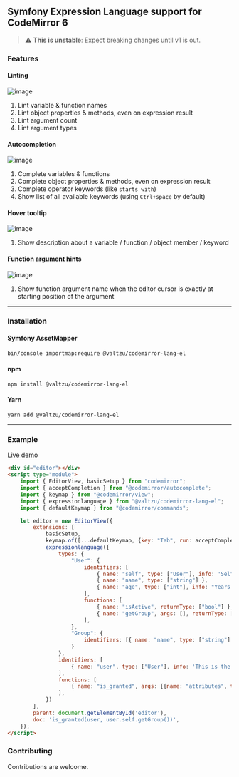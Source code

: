 ## Symfony Expression Language support for CodeMirror 6

> :warning: **This is unstable**: Expect breaking changes until v1 is out.

### Features

#### Linting

![image](https://github.com/user-attachments/assets/7f7dca5b-51fb-41d0-bfe2-d64a6ac6bf85)

1. Lint variable & function names
1. Lint object properties & methods, even on expression result
1. Lint argument count
1. Lint argument types

#### Autocompletion

![image](https://github.com/valtzu/codemirror-lang-el/assets/652734/a5a7bfdc-2869-4cbb-98f6-0abe361d55ba)

1. Complete variables & functions
1. Complete object properties & methods, even on expression result
1. Complete operator keywords (like `starts with`)
1. Show list of all available keywords (using `Ctrl+space` by default)

#### Hover tooltip

![image](https://github.com/valtzu/codemirror-lang-el/assets/652734/3cfd7a49-4503-491c-972d-26d209ea26f3)

1. Show description about a variable / function / object member / keyword

#### Function argument hints

![image](https://github.com/user-attachments/assets/571e056a-3947-4eda-b118-4f1850428fc4)

1. Show function argument name when the editor cursor is exactly at starting position of the argument

---

### Installation

#### Symfony AssetMapper

```
bin/console importmap:require @valtzu/codemirror-lang-el
```

#### npm

```
npm install @valtzu/codemirror-lang-el
```

#### Yarn

```
yarn add @valtzu/codemirror-lang-el
```

---

### Example

[Live demo](https://jsfiddle.net/turse2xq/)

```html
<div id="editor"></div>
<script type="module">
    import { EditorView, basicSetup } from "codemirror";
    import { acceptCompletion } from "@codemirror/autocomplete";
    import { keymap } from "@codemirror/view";
    import { expressionlanguage } from "@valtzu/codemirror-lang-el";
    import { defaultKeymap } from "@codemirror/commands";

    let editor = new EditorView({
        extensions: [
            basicSetup,
            keymap.of([...defaultKeymap, {key: "Tab", run: acceptCompletion}]),
            expressionlanguage({
                types: {
                    "User": {
                        identifiers: [
                            { name: "self", type: ["User"], info: 'Self-reference for property-access demonstration purposes' },
                            { name: "name", type: ["string"] },
                            { name: "age", type: ["int"], info: "Years since birthday", detail: "years" },
                        ],
                        functions: [
                            { name: "isActive", returnType: ["bool"] },
                            { name: "getGroup", args: [], returnType: ["Group"], info: 'Get the user group' },
                        ],
                    },
                    "Group": {
                        identifiers: [{ name: "name", type: ["string"] }]
                    }
                },
                identifiers: [
                    { name: "user", type: ["User"], info: 'This is the user' },
                ],
                functions: [
                    { name: "is_granted", args: [{name: "attributes", type: ["string"]}, {name: "object", type: ["object"], optional: true}], info: 'Check if subject has permission to the object', returnType: ['bool'] },
                ],
            })
        ],
        parent: document.getElementById('editor'),
        doc: 'is_granted(user, user.self.getGroup())',
    });
</script>
```

### Contributing

Contributions are welcome.
